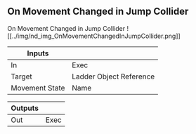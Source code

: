 ## On Movement Changed in Jump Collider
On Movement Changed in Jump Collider
![[../img/nd_img_OnMovementChangedInJumpCollider.png]]

|Inputs||
|--|--|
| In | Exec |
| Target | Ladder Object Reference |
| Movement State | Name |

|Outputs||
|--|--|
| Out | Exec |
